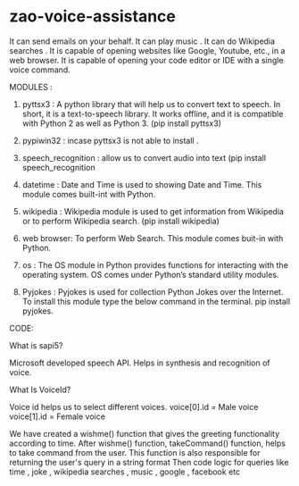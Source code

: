 # zao-voice-assistance

It can send emails on your behalf.
It can play music .
It can do Wikipedia searches .
It is capable of opening websites like Google, Youtube, etc., in a web browser.
It is capable of opening your code editor or IDE with a single voice command.

MODULES :
1) pyttsx3 : 
   A python library that will help us to convert text to speech. In short, it is a text-to-speech library.
   It works offline, and it is compatible with Python 2 as well as Python 3.
   (pip install pyttsx3)
   
2) pypiwin32 : incase pyttsx3 is not able to install .
3) speech_recognition : allow us to convert audio into text
   (pip install speech_recognition 
4) datetime : Date and Time is used to showing Date and Time. This module comes built-int with Python.
5)  wikipedia : Wikipedia module is used to get information from Wikipedia or to perform Wikipedia search.
   (pip install wikipedia)
6) web browser: To perform Web Search. This module comes buit-in with Python. 
7) os : The OS module in Python provides functions for interacting with the operating system. OS comes under Python’s standard utility modules.
8) Pyjokes : Pyjokes is used for collection Python Jokes over the Internet. To install this module type the below command in the terminal.
pip install pyjokes.

CODE:

What is sapi5?

Microsoft developed speech API.
Helps in synthesis and recognition of voice.

What Is VoiceId?

Voice id helps us to select different voices.
voice[0].id = Male voice 
voice[1].id = Female voice

We have created a wishme() function that gives the greeting functionality according to time.
After wishme() function,  takeCommand() function, helps to take command from the user. This function is also responsible for returning the user's query in a string format
Then code logic for queries like time , joke , wikipedia searches , music , google , facebook etc
